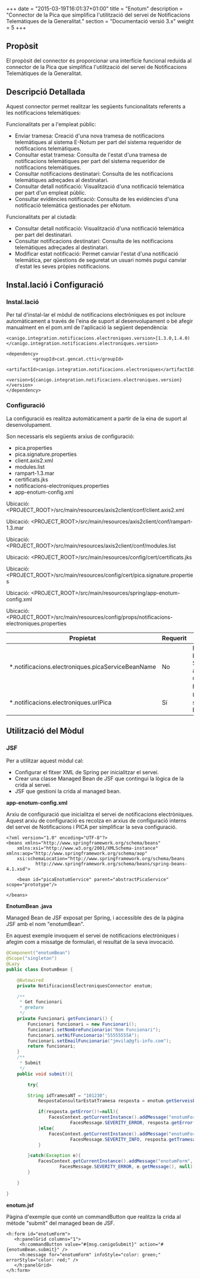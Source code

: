 +++
date        = "2015-03-19T16:01:37+01:00"
title       = "Enotum"
description = "Connector de la Pica que simplifica l'utilització del servei de Notificacions Telemàtiques de la Generalitat."
section     = "Documentació versió 3.x"
weight      = 5
+++

## Propòsit

El propòsit del connector és proporcionar una interfície funcional reduida al connector de la Pica que simplifica l'utilització del servei de Notificacions Telemàtiques de la Generalitat.

## Descripció Detallada

Aquest connector permet realitzar les següents funcionalitats referents a les notificacions telemàtiques:

Funcionalitats per a l'empleat públic:

* Enviar tramesa: Creació d'una nova tramesa de notificacions telemàtiques al sistema E-Notum per part del sistema requeridor de notificacions telemàtiques.
* Consultar estat tramesa: Consulta de l'estat d'una tramesa de notificacions telemàtiques per part del sistema requeridor de notificacions telemàtiques.
* Consultar notificacions destinatari: Consulta de les notificacions telemàtiques adreçades al destinatari.
* Consultar detall notificació: Visualització d'una notificació telemàtica per part d'un empleat públic.
* Consultar evidències notificació: Consulta de les evidències d'una notificació telemàtica gestionades per eNotum.

Funcionalitats per al ciutadà:

* Consultar detall notificació: Visualització d'una notificació telemàtica per part del destinatari.
* Consultar notificacions destinatari: Consulta de les notificacions telemàtiques adreçades al destinatari.
* Modificar estat notificació: Permet canviar l'estat d'una notificació telemàtica, per qüestions de seguretat un usuari només pugui canviar d'estat les seves pròpies notificacions.

## Instal.lació i Configuració

### Instal.lació

Per tal d'instal-lar el mòdul de notificacions electròniques es pot incloure automàticament a través de l'eina de suport al desenvolupament o bé afegir manualment en el pom.xml de l'aplicació la següent dependència:

```
<canigo.integration.notificacions.electroniques.version>[1.3.0,1.4.0)</canigo.integration.notificacions.electroniques.version>

<dependency>
          <groupId>cat.gencat.ctti</groupId>
          <artifactId>canigo.integration.notificacions.electroniques</artifactId>
          <version>${canigo.integration.notificacions.electroniques.version}</version>
</dependency>
```

### Configuració

La configuració es realitza automàticament a partir de la eina de suport al desenvolupament.

Son necessaris els següents arxius de configuració:

* pica.properties
* pica.signature.properties
* client.axis2.xml
* modules.list
* rampart-1.3.mar
* certificats.jks
* notificacions-electroniques.properties
* app-enotum-config.xml

Ubicació: <PROJECT_ROOT>/src/main/resources/axis2client/conf/client.axis2.xml

Ubicació: <PROJECT_ROOT>/src/main/resources/axis2client/conf/rampart-1.3.mar

Ubicació: <PROJECT_ROOT>/src/main/resources/axis2client/conf/modules.list

Ubicació: <PROJECT_ROOT>/src/main/resources/config/cert/certificats.jks

Ubicació: <PROJECT_ROOT>/src/main/resources/config/cert/pica.signature.properties

Ubicació: <PROJECT_ROOT>/src/main/resources/spring/app-enotum-config.xml

Ubicació: <PROJECT_ROOT>/src/main/resources/config/props/notificacions-electroniques.properties

Propietat                                         | Requerit | Descripció
------------------------------------------------- | -------- | ----------
*.notificacions.electroniques.picaServiceBeanName | No       | Nom del bean de Spring per a PICA. Per defecte: picaService
*.notificacions.electroniques.urlPica             | Sí       | URL del servei de la PICA

## Utilització del Mòdul

### JSF

Per a utilitzar aquest mòdul cal:

* Configurar el fitxer XML de Spring per inicialitzar el servei.
* Crear una classe Managed Bean de JSF que contingui la lògica de la crida al servei.
* JSF que gestioni la crida al managed bean.

**app-enotum-config.xml**

Arxiu de configuració que inicialitza el servei de notificacions electròniques. Aquest arxiu de configuració es recolza en arxius de configuració interns del servei de Notificacions i PICA per simplificar la seva configuració.

```
<?xml version="1.0" encoding="UTF-8"?>
<beans xmlns="http://www.springframework.org/schema/beans"
    xmlns:xsi="http://www.w3.org/2001/XMLSchema-instance" xmlns:aop="http://www.springframework.org/schema/aop"
    xsi:schemaLocation="http://www.springframework.org/schema/beans
           http://www.springframework.org/schema/beans/spring-beans-4.1.xsd">

    <bean id="picaEnotumService" parent="abstractPicaService" scope="prototype"/>

</beans>
```

**EnotumBean .java**

Managed Bean de JSF exposat per Spring, i accessible des de la pàgina JSF amb el nom "enotumBean".

En aquest exemple invoquem el servei de notificacions electròniques i afegim com a missatge de formulari, el resultat
de la seva invocació.

```java
@Component("enotumBean")
@Scope("singleton")
@Lazy
public class EnotumBean {

    @Autowired
    private NotificacionsElectroniquesConnector enotum;

    /**
     * Get funcionari
     * @return
     */
    private Funcionari getFuncionari() {
        Funcionari funcionari = new Funcionari();
        funcionari.setNombreFuncionario("Nom Funcionari");
        funcionari.setNifFuncionario("55555555A");
        funcionari.setEmailFuncionario("jmvila@gfi-info.com");
        return funcionari;
    }
    /**
     * Submit
     */
    public void submit(){

        try{

        String idTramesaNT = "101230";
            RespostaConsultarEstatTramesa resposta = enotum.getServeisEmpleatPublic(getFuncionari()).consultarEstatTramesa(idTramesaNT);

            if(resposta.getError()!=null){
                FacesContext.getCurrentInstance().addMessage("enotumForm", new FacesMessage(
                        FacesMessage.SEVERITY_ERROR, resposta.getError().getDescripcio(), null));
            }else{
                FacesContext.getCurrentInstance().addMessage("enotumForm", new FacesMessage(
                        FacesMessage.SEVERITY_INFO, resposta.getTramesa().getEstatTramesa(), null));
            }

        }catch(Exception e){
            FacesContext.getCurrentInstance().addMessage("enotumForm", new FacesMessage(
                    FacesMessage.SEVERITY_ERROR, e.getMessage(), null));
        }

    }

}
```

**enotum.jsf**

Pàgina d'exemple que conté un commandButton que realitza la crida al mètode "submit" del managed bean de JSF.

```
<h:form id="enotumForm">
   <h:panelGrid columns="1">
     <h:commandButton value="#{msg.canigoSubmit}" action="#{enotumBean.submit}" />
     <h:message for="enotumForm" infoStyle="color: green;" errorStyle="color: red;" />
   </h:panelGrid>
</h:form>
```
